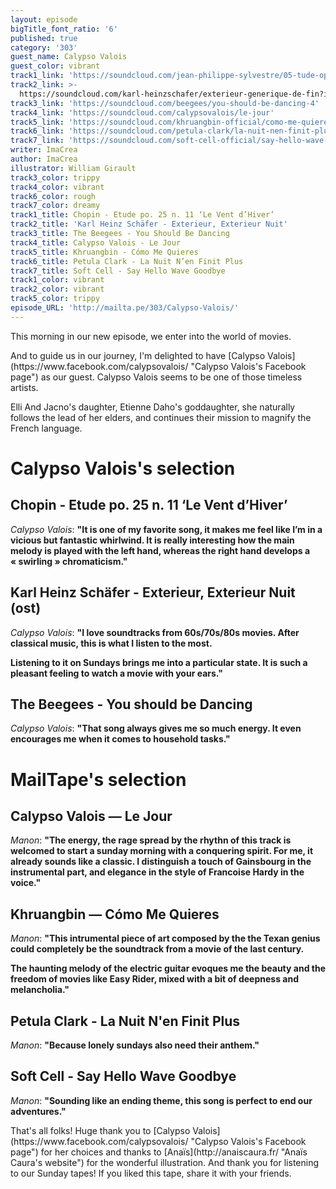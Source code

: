 ```yaml
---
layout: episode
bigTitle_font_ratio: '6'
published: true
category: '303'
guest_name: Calypso Valois
guest_color: vibrant
track1_link: 'https://soundcloud.com/jean-philippe-sylvestre/05-tude-op-25-no-11-vent'
track2_link: >-
  https://soundcloud.com/karl-heinzschafer/exterieur-generique-de-fin?in=karl-heinzschafer/sets/exterieur-nuit-polar-original
track3_link: 'https://soundcloud.com/beegees/you-should-be-dancing-4'
track4_link: 'https://soundcloud.com/calypsovalois/le-jour'
track5_link: 'https://soundcloud.com/khruangbin-official/como-me-quieres'
track6_link: 'https://soundcloud.com/petula-clark/la-nuit-nen-finit-plus'
track7_link: 'https://soundcloud.com/soft-cell-official/say-hello-wave-goodbye-7'
writer: ImaCrea
author: ImaCrea
illustrator: William Girault
track3_color: trippy
track4_color: vibrant
track6_color: rough
track7_color: dreamy
track1_title: Chopin - Etude po. 25 n. 11 ‘Le Vent d’Hiver’
track2_title: 'Karl Heinz Schäfer - Exterieur, Exterieur Nuit'
track3_title: The Beegees - You Should Be Dancing
track4_title: Calypso Valois - Le Jour
track5_title: Khruangbin - Cómo Me Quieres
track6_title: Petula Clark - La Nuit N’en Finit Plus
track7_title: Soft Cell - Say Hello Wave Goodbye
track1_color: vibrant
track2_color: vibrant
track5_color: trippy
episode_URL: 'http://mailta.pe/303/Calypso-Valois/'
---
```

<p id="introduction">This morning in our new episode, we enter into the world of movies. </p>
<p> And to guide us in our journey, I'm delighted to have [Calypso Valois](https://www.facebook.com/calypsovalois/ "Calypso Valois's Facebook page") as our guest. Calypso Valois seems to be one of those timeless artists.</p>  
Elli And Jacno's daughter, Etienne Daho's goddaughter, she naturally follows the lead of her elders, and continues their mission to magnify the French language.</p>


# Calypso Valois's selection


## Chopin - Etude po. 25 n. 11 ‘Le Vent d’Hiver’
_Calypso Valois_: **"**It is one of my favorite song, it makes me feel like I’m in a vicious but fantastic whirlwind. It is really interesting how the main melody is played with the left hand, whereas the right hand develops a « swirling » chromaticism.**"**</p>

## Karl Heinz Schäfer - Exterieur, Exterieur Nuit (ost)
_Calypso Valois_: **"**I love soundtracks from 60s/70s/80s movies. After classical music, this is what I listen to the most.</p>
Listening to it on Sundays brings me into a particular state. It is such a pleasant feeling to watch a movie with your ears.**"**</p>

## The Beegees - You should be Dancing
_Calypso Valois_: **"**That song always gives me so much energy. 
It even encourages me when it comes to household tasks.**"**</p>


# MailTape's selection

## Calypso Valois — Le Jour
_Manon_: **"**The energy, the rage spread by the rhythn of this track is welcomed to start a sunday morning with a conquering spirit. For me, it already sounds like a classic. I distinguish a touch of Gainsbourg in the instrumental part, and elegance in the style of Francoise Hardy in the voice.**"**

## Khruangbin — Cómo Me Quieres
_Manon_: **"**This intrumental piece of art composed by the the Texan genius could completely be the soundtrack from a movie of the last century.</p>
The haunting melody of the electric guitar evoques me the beauty and the freedom of movies like Easy Rider, mixed with a bit of deepness and melancholia.**"**

## Petula Clark - La Nuit N'en Finit Plus
_Manon_: **"**Because lonely sundays also need their anthem.**"**

## Soft Cell - Say Hello Wave Goodbye
_Manon_: **"**Sounding like an ending theme, this song is perfect to end our adventures.**"**

<p id="outroduction">That's all folks! Huge thank you to [Calypso Valois](https://www.facebook.com/calypsovalois/ "Calypso Valois's Facebook page") for her choices and thanks to [Anaïs](http://anaiscaura.fr/ "Anaïs Caura's website") for the wonderful illustration. And thank you for listening to our Sunday tapes! If you liked this tape, share it with your friends.</p>
